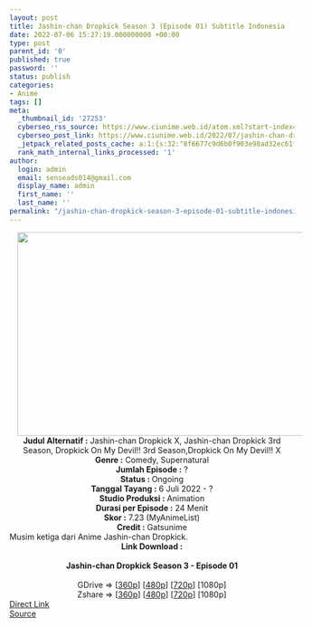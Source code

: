 ```yaml
---
layout: post
title: Jashin-chan Dropkick Season 3 (Episode 01) Subtitle Indonesia
date: 2022-07-06 15:27:19.000000000 +00:00
type: post
parent_id: '0'
published: true
password: ''
status: publish
categories:
- Anime
tags: []
meta:
  _thumbnail_id: '27253'
  cyberseo_rss_source: https://www.ciunime.web.id/atom.xml?start-index=1
  cyberseo_post_link: https://www.ciunime.web.id/2022/07/jashin-chan-dropkick-season-3-subtitle.html
  _jetpack_related_posts_cache: a:1:{s:32:"8f6677c9d6b0f903e98ad32ec61f8deb";a:2:{s:7:"expires";i:1658326734;s:7:"payload";a:3:{i:0;a:1:{s:2:"id";i:27461;}i:1;a:1:{s:2:"id";i:27216;}i:2;a:1:{s:2:"id";i:26414;}}}}
  rank_math_internal_links_processed: '1'
author:
  login: admin
  email: senseads014@gmail.com
  display_name: admin
  first_name: ''
  last_name: ''
permalink: "/jashin-chan-dropkick-season-3-episode-01-subtitle-indonesia/"
---
```

<div class="separator" style="clear: both; text-align: center;"><a href="https://blogger.googleusercontent.com/img/b/R29vZ2xl/AVvXsEhxHdP2XwM4tx8dzEXThkEopWfU3K8naSkJNmvTZFuHuaceQokVGFhp9ezqkBhCUTPuTb4cY3qULxY68z3rSsm3jaTtTkVxEGj2FzQGsdXnJ50gste074q_EA_t87i2BL3toWP06HsqPsJCbBLm3NIHxbTBIS-dafNEUo094u0GzPd4HCx0TkNHhVnb/s1280/Jashin-chan%20Dropkick%20Season%203.png" style="margin-left: 1em; margin-right: 1em;"><img border="0" data-original-height="720" data-original-width="1280" height="360" src="{{ site.baseurl }}/assets/2022/07/Jashin-chan%20Dropkick%20Season%203.png" width="640" /></a></div>
<div class="separator" style="clear: both; text-align: center;"></div>
<div style="text-align: center;"><b>Judul</b><b><b> Alternatif</b> :</b> Jashin-chan Dropkick X, Jashin-chan Dropkick 3rd Season, Dropkick On My Devil!! 3rd Season,Dropkick On My Devil!! X</div>
<div style="text-align: center;"><b><b>Genre :</b></b> Comedy, Supernatural</div>
<div style="text-align: center;"><b>Jumlah Episode :</b> ?<br /><b>Status :&nbsp;</b>Ongoing<br /><b>Tanggal Tayang :</b> 6 Juli 2022 - ?<br /><b>Studio Produksi :</b>&nbsp;Animation<br /><b>Durasi per Episode :</b> 24 Menit</div>
<div style="text-align: center;"><b>Skor :</b> 7.23 (MyAnimeList)</div>
<div style="text-align: center;"><b>Credit :</b>&nbsp;Gatsunime</div>
<div style="text-align: center;"></div>
<div style="text-align: justify;">Musim ketiga dari Anime&nbsp;Jashin-chan Dropkick.</div>
<div style="text-align: justify;"></div>
<div style="text-align: justify;"></div>
<div style="text-align: center;">
<div style="text-align: center;">
<div style="text-align: left;">
<div style="text-align: center;"><b>Link Download :</b></div>
<div style="text-align: center;"><b><br /></b></div>
<div style="text-align: center;"><span style="text-align: left;"><b>Jashin-chan Dropkick Season 3</b></span><span style="text-align: left;"><b>&nbsp;</b></span><b>- Episode 01</b></div>
<div style="text-align: center;"><b><br /></b></div>
<div style="text-align: center;">GDrive =&gt; [<a href="http://www.solidfiles.com/v/Q2M6p3L8P6gjK" target="_blank" rel="noopener">360p</a>] [<a href="http://www.solidfiles.com/v/pe8nLmBBMzwwZ" target="_blank" rel="noopener">480p</a>] [<a href="http://www.solidfiles.com/v/pe8n7VnZGngWy" target="_blank" rel="noopener">720p</a>] [1080p]</div>
<div style="text-align: center;">Zshare =&gt; [<a href="https://www120.zippyshare.com/v/9fKNk2W7/file.html" target="_blank" rel="noopener">360p</a>] [<a href="https://www120.zippyshare.com/v/btPbgN9V/file.html" target="_blank" rel="noopener">480p</a>] [<a href="https://www120.zippyshare.com/v/an63lWNP/file.html" target="_blank" rel="noopener">720p</a>] [1080p]</div>
</div>
</div>
</div>
<link rel="stylesheet" href="https://cdnjs.cloudflare.com/ajax/libs/font-awesome/4.7.0/css/font-awesome.min.css" />
<div class="divbtn"> <a href="https://handymansurrender.com/fihup8buzv?key=94550f7ce39444073321dde3b8782f97" class="btn"><i class="fa fa-download"></i> Direct Link</a> <br /><a href="https://www.ciunime.web.id/2022/07/jashin-chan-dropkick-season-3-subtitle.html">Source</a> </div>
